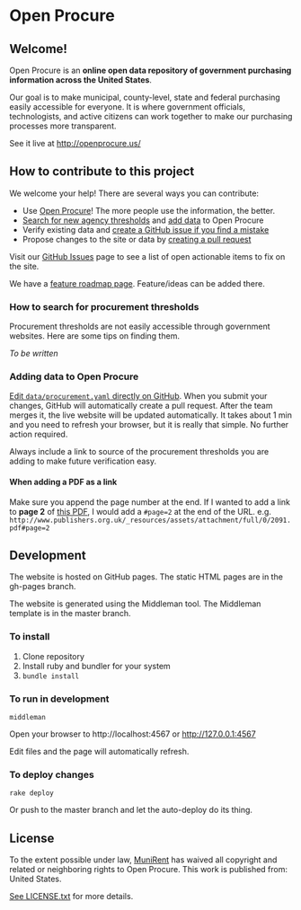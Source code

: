 # Open Procure
## Welcome!

Open Procure is an **online open data repository of government purchasing information across the United States**.

Our goal is to make municipal, county-level, state and federal purchasing easily accessible for everyone. It is where government officials, technologists, and active citizens can work together to make our purchasing processes more transparent.

See it live at http://openprocure.us/

## How to contribute to this project

We welcome your help! There are several ways you can contribute:

* Use [Open Procure]! The more people use the information, the better.
* [Search for new agency thresholds](#search) and [add data](#add-data) to Open Procure
* Verify existing data and [create a GitHub issue if you find a mistake][Issues]
* Propose changes to the site or data by [creating a pull request][PR]

Visit our [GitHub Issues][Issues] page to see a list of open actionable items to fix on the site.

We have a [feature roadmap page][Roadmap]. Feature/ideas can be added there.

[Open Procure]: http://openprocure.us
[Issues]: https://github.com/munirent/openprocure/issues
[PR]: https://github.com/munirent/openprocure/pulls
[Roadmap]: https://github.com/munirent/openprocure/wiki/Feature-Roadmap

<a name="search"></a>
### How to search for procurement thresholds

Procurement thresholds are not easily accessible through government websites. Here are some tips on finding them.

*To be written*

<a name="add-data"></a>
### Adding data to Open Procure

[Edit `data/procurement.yaml` directly on GitHub][edit data].  When you submit your changes, GitHub will automatically create a pull request. After the team merges it, the live website will be updated automatically.  It takes about 1 min and you need to refresh your browser, but it is really that simple.  No further action required.

Always include a link to source of the procurement thresholds you are adding to make future verification easy.

[edit data]: https://github.com/munirent/openprocure/edit/master/data/procurement.yaml

#### When adding a PDF as a link

Make sure you append the page number at the end.  If I wanted to add a link to **page 2** of [this PDF](http://www.publishers.org.uk/_resources/assets/attachment/full/0/2091.pdf), I would add a `#page=2` at the end of the URL. e.g. `http://www.publishers.org.uk/_resources/assets/attachment/full/0/2091.pdf#page=2`

## Development

The website is hosted on GitHub pages.  The static HTML pages are in the gh-pages branch.

The website is generated using the Middleman tool. The Middleman template is in the master branch.

### To install

1. Clone repository
2. Install ruby and bundler for your system
3. `bundle install`

### To run in development

`middleman`

Open your browser to http://localhost:4567 or http://127.0.0.1:4567

Edit files and the page will automatically refresh.

### To deploy changes

`rake deploy`

Or push to the master branch and let the auto-deploy do its thing.

## License

To the extent possible under law, [MuniRent](https://www.munirent.co) has waived all copyright and
related or neighboring rights to Open Procure. This work is published
from: United States.

[See LICENSE.txt](LICENSE.txt) for more details.
